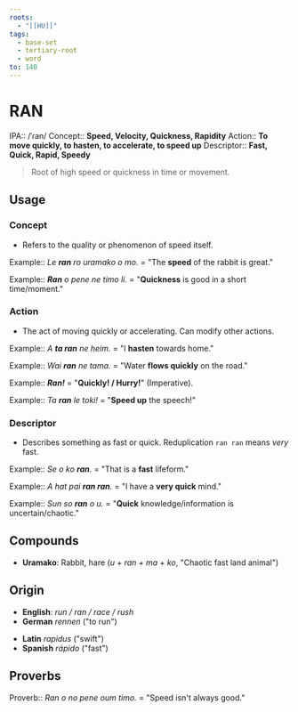 ```yaml
---
roots:
  - "[[HU]]"
tags:
  - base-set
  - tertiary-root
  - word
to: 140
---
```


# RAN

IPA::				/ˈɾan/
Concept::		**Speed, Velocity, Quickness, Rapidity**
Action::		**To move quickly, to hasten, to accelerate, to speed up**
Descriptor::	**Fast, Quick, Rapid, Speedy**

>Root of high speed or quickness in time or movement.

## Usage

### Concept
*   Refers to the quality or phenomenon of speed itself.

Example::   *Le **ran** ro uramako o mo.* = "The **speed** of the rabbit is great."

Example::   ***Ran** o pene ne timo li.* = "**Quickness** is good in a short time/moment."

### Action
*   The act of moving quickly or accelerating. Can modify other actions.

Example::   *A **ta ran** ne heim.* = "I **hasten** towards home."

Example::   *Wai **ran** ne tama.* = "Water **flows quickly** on the road."

Example::   ***Ran!*** = "**Quickly! / Hurry!**" (Imperative).

Example::   *Ta **ran** le toki!* = "**Speed up** the speech!"

### Descriptor
*   Describes something as fast or quick. Reduplication `ran ran` means *very* fast.

Example::   *Se o ko **ran**.* = "That is a **fast** lifeform."

Example::   *A hat pai **ran ran**.* = "I have a **very quick** mind."

Example::   *Sun so **ran** o u.* = "**Quick** knowledge/information is uncertain/chaotic."

## Compounds

* **Uramako**: Rabbit, hare (*u + ran + ma + ko*, "Chaotic fast land animal")

## Origin

- **English**: _run / ran / race / rush_
- **German** _rennen_ ("to run")
* **Latin** _rapidus_ ("swift")
* **Spanish** _rápido_ ("fast")
## Proverbs

Proverb:: *Ran o no pene oum timo.* = "Speed isn't always good."
